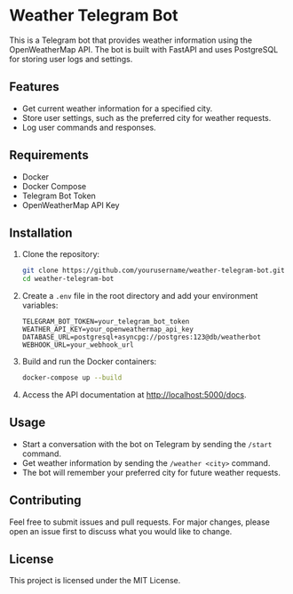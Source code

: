 # Weather Telegram Bot

This is a Telegram bot that provides weather information using the OpenWeatherMap API. The bot is built with FastAPI and uses PostgreSQL for storing user logs and settings.

## Features

- Get current weather information for a specified city.
- Store user settings, such as the preferred city for weather requests.
- Log user commands and responses.

## Requirements

- Docker
- Docker Compose
- Telegram Bot Token
- OpenWeatherMap API Key

## Installation

1. Clone the repository:

    ```sh
    git clone https://github.com/yourusername/weather-telegram-bot.git
    cd weather-telegram-bot
    ```

2. Create a `.env` file in the root directory and add your environment variables:

    ```env
    TELEGRAM_BOT_TOKEN=your_telegram_bot_token
    WEATHER_API_KEY=your_openweathermap_api_key
    DATABASE_URL=postgresql+asyncpg://postgres:123@db/weatherbot
    WEBHOOK_URL=your_webhook_url
    ```

3. Build and run the Docker containers:

    ```sh
    docker-compose up --build
    ```

4. Access the API documentation at [http://localhost:5000/docs](http://localhost:5000/docs).

## Usage

- Start a conversation with the bot on Telegram by sending the `/start` command.
- Get weather information by sending the `/weather <city>` command.
- The bot will remember your preferred city for future weather requests.

## Contributing

Feel free to submit issues and pull requests. For major changes, please open an issue first to discuss what you would like to change.

## License

This project is licensed under the MIT License.
